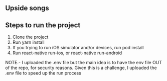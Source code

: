 ## Upside songs

## Steps to run the project

1. Clone the project
2. Run yarn install
3. If you trying to run iOS simulator and/or devices, run pod install
4. Run react-native run-ios, or react-native run-android

NOTE.- I uploaded the .env file but the main idea is to have the env file OUT of the repo, for security reasons. Given this is a challenge, I uploaded the .env file to speed up the run process
